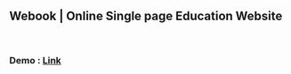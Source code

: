 ## Webook | Online Single page Education Website 

</br>

### Demo :  [Link](https://sm8uti.github.io/Webook-online-education-website/)
